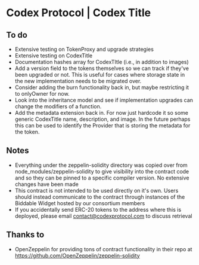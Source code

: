 # Codex Protocol | Codex Title

## To do
- Extensive testing on TokenProxy and upgrade strategies
- Extensive testing on CodexTitle
- Documentation hashes array for CodexTItle (i.e., in addition to images)
- Add a version field to the tokens themselves so we can track if they've been upgraded or not. This is useful for cases where storage state in the new implementation needs to be migrated over.
- Consider adding the burn functionality back in, but maybe restricting it to onlyOwner for now.
- Look into the inheritance model and see if implementation upgrades can change the modifiers of a function.
- Add the metadata extension back in. For now just hardcode it so some generic CodexTitle name, description, and image. In the future perhaps this can be used to identify the Provider that is storing the metadata for the token.

## Notes
- Everything under the zeppelin-solidity directory was copied over from node_modules/zeppelin-solidity to give visibility into the contract code and so they can be pinned to a specific compiler version. No extensive changes have been made
- This contract is not intended to be used directly on it's own. Users should instead communicate to the contract through instances of the Biddable Widget hosted by our consortium members
- If you accidentally send ERC-20 tokens to the address where this is deployed, please email contact@codexprotocol.com to discuss retrieval

## Thanks to
- OpenZeppelin for providing tons of contract functionality in their repo at https://github.com/OpenZeppelin/zeppelin-solidity